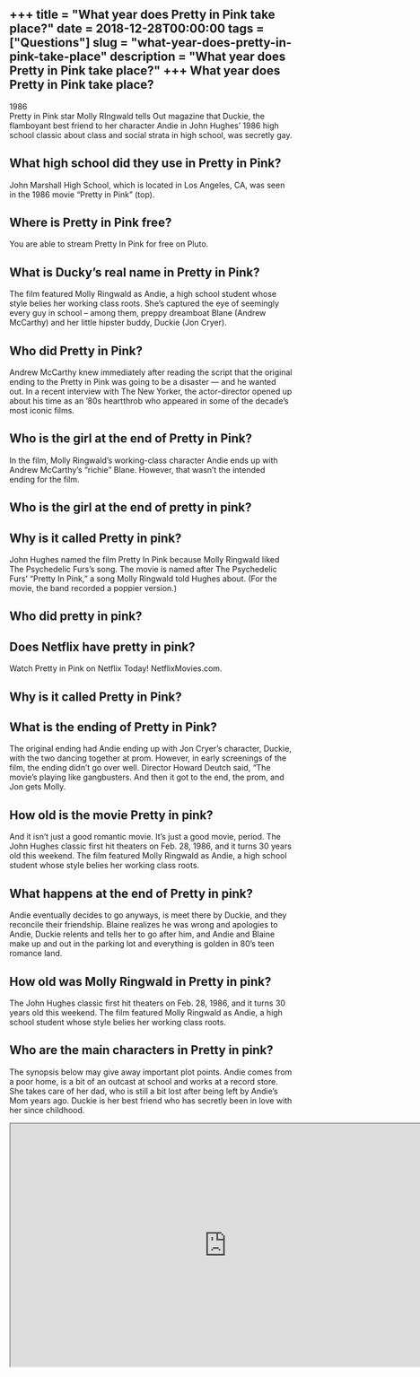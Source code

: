 +++
title = "What year does Pretty in Pink take place?"
date = 2018-12-28T00:00:00
tags = ["Questions"]
slug = "what-year-does-pretty-in-pink-take-place"
description = "What year does Pretty in Pink take place?"
+++
What year does Pretty in Pink take place?
-----------------------------------------

1986  
Pretty in Pink star Molly RIngwald tells Out magazine that Duckie, the flamboyant best friend to her character Andie in John Hughes’ 1986 high school classic about class and social strata in high school, was secretly gay.

What high school did they use in Pretty in Pink?
------------------------------------------------

John Marshall High School, which is located in Los Angeles, CA, was seen in the 1986 movie “Pretty in Pink” (top).

Where is Pretty in Pink free?
-----------------------------

You are able to stream Pretty In Pink for free on Pluto.

What is Ducky’s real name in Pretty in Pink?
--------------------------------------------

The film featured Molly Ringwald as Andie, a high school student whose style belies her working class roots. She’s captured the eye of seemingly every guy in school – among them, preppy dreamboat Blane (Andrew McCarthy) and her little hipster buddy, Duckie (Jon Cryer).

Who did Pretty in Pink?
-----------------------

Andrew McCarthy knew immediately after reading the script that the original ending to the Pretty in Pink was going to be a disaster — and he wanted out. In a recent interview with The New Yorker, the actor-director opened up about his time as an ’80s heartthrob who appeared in some of the decade’s most iconic films.

Who is the girl at the end of Pretty in Pink?
---------------------------------------------

In the film, Molly Ringwald’s working-class character Andie ends up with Andrew McCarthy’s “richie” Blane. However, that wasn’t the intended ending for the film.

Who is the girl at the end of pretty in pink?
---------------------------------------------

Why is it called Pretty in pink?
--------------------------------

John Hughes named the film Pretty In Pink because Molly Ringwald liked The Psychedelic Furs’s song. The movie is named after The Psychedelic Furs’ “Pretty In Pink,” a song Molly Ringwald told Hughes about. (For the movie, the band recorded a poppier version.)

Who did pretty in pink?
-----------------------

Does Netflix have pretty in pink?
---------------------------------

Watch Pretty in Pink on Netflix Today! NetflixMovies.com.

Why is it called Pretty in Pink?
--------------------------------

What is the ending of Pretty in Pink?
-------------------------------------

The original ending had Andie ending up with Jon Cryer’s character, Duckie, with the two dancing together at prom. However, in early screenings of the film, the ending didn’t go over well. Director Howard Deutch said, “The movie’s playing like gangbusters. And then it got to the end, the prom, and Jon gets Molly.

How old is the movie Pretty in pink?
------------------------------------

And it isn’t just a good romantic movie. It’s just a good movie, period. The John Hughes classic first hit theaters on Feb. 28, 1986, and it turns 30 years old this weekend. The film featured Molly Ringwald as Andie, a high school student whose style belies her working class roots.

What happens at the end of Pretty in pink?
------------------------------------------

Andie eventually decides to go anyways, is meet there by Duckie, and they reconcile their friendship. Blaine realizes he was wrong and apologies to Andie, Duckie relents and tells her to go after him, and Andie and Blaine make up and out in the parking lot and everything is golden in 80’s teen romance land.

How old was Molly Ringwald in Pretty in pink?
---------------------------------------------

The John Hughes classic first hit theaters on Feb. 28, 1986, and it turns 30 years old this weekend. The film featured Molly Ringwald as Andie, a high school student whose style belies her working class roots.

Who are the main characters in Pretty in pink?
----------------------------------------------

The synopsis below may give away important plot points. Andie comes from a poor home, is a bit of an outcast at school and works at a record store. She takes care of her dad, who is still a bit lost after being left by Andie’s Mom years ago. Duckie is her best friend who has secretly been in love with her since childhood.

<iframe allow="accelerometer; autoplay; clipboard-write; encrypted-media; gyroscope; picture-in-picture" allowfullscreen="" class="__youtube_prefs__  epyt-is-override  no-lazyload" data-no-lazy="1" data-origheight="433" data-origwidth="770" data-skipgform_ajax_framebjll="" height="433" id="_ytid_39945" loading="lazy" src="https://www.youtube.com/embed/Kybh5kuy74Q?enablejsapi=1&autoplay=0&cc_load_policy=0&cc_lang_pref=&iv_load_policy=1&loop=0&modestbranding=0&rel=1&fs=1&playsinline=0&autohide=2&theme=dark&color=red&controls=1&" title="YouTube player" width="770"></iframe>